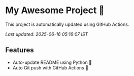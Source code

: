 # My Awesome Project 🚀

This project is automatically updated using GitHub Actions.

_Last updated: 2025-06-16 05:16:07 IST_

## Features
- Auto-update README using Python 🐍
- Auto Git push with GitHub Actions 🤖
